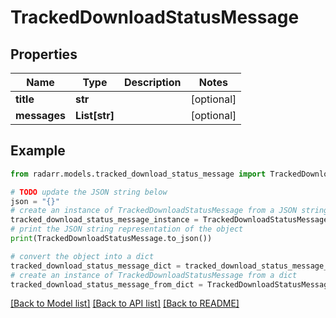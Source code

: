 # TrackedDownloadStatusMessage


## Properties

Name | Type | Description | Notes
------------ | ------------- | ------------- | -------------
**title** | **str** |  | [optional] 
**messages** | **List[str]** |  | [optional] 

## Example

```python
from radarr.models.tracked_download_status_message import TrackedDownloadStatusMessage

# TODO update the JSON string below
json = "{}"
# create an instance of TrackedDownloadStatusMessage from a JSON string
tracked_download_status_message_instance = TrackedDownloadStatusMessage.from_json(json)
# print the JSON string representation of the object
print(TrackedDownloadStatusMessage.to_json())

# convert the object into a dict
tracked_download_status_message_dict = tracked_download_status_message_instance.to_dict()
# create an instance of TrackedDownloadStatusMessage from a dict
tracked_download_status_message_from_dict = TrackedDownloadStatusMessage.from_dict(tracked_download_status_message_dict)
```
[[Back to Model list]](../README.md#documentation-for-models) [[Back to API list]](../README.md#documentation-for-api-endpoints) [[Back to README]](../README.md)


